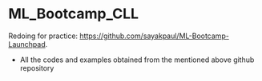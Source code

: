 # ML_Bootcamp_CLL

Redoing for practice: https://github.com/sayakpaul/ML-Bootcamp-Launchpad.

* All the codes and examples obtained from the mentioned above github repository
